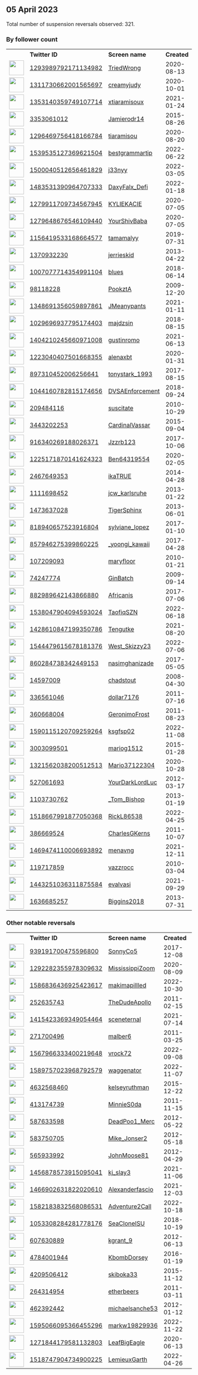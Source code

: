 
## 05 April 2023
Total number of suspension reversals observed: 321.

### By follower count
<table><tr><th></th><th align="left">Twitter ID</th><th align="left">Screen name</th>
<th align="left">Created</th><th align="left">Status</th><th align="left">Suspended</th><th align="left">Followers</th>
<tr><td><a href="https://pbs.twimg.com/profile_images/1298999760532037645/GPu2WAPG_normal.jpg"><img src="https://pbs.twimg.com/profile_images/1298999760532037645/GPu2WAPG_normal.jpg" width="40px" height="40px" align="center"/></a></td><td><a href="https://twitter.com/intent/user?user_id=1293989792171134982">1293989792171134982</a></td><td><a href="https://twitter.com/TriedWrong">TriedWrong</a></td><td>2020-08-13</td><td align="center"></td><td></td><td>197255</td></tr>
<tr><td><a href="https://pbs.twimg.com/profile_images/1641488611114909701/ORK3NdLV_normal.jpg"><img src="https://pbs.twimg.com/profile_images/1641488611114909701/ORK3NdLV_normal.jpg" width="40px" height="40px" align="center"/></a></td><td><a href="https://twitter.com/intent/user?user_id=1311730662001565697">1311730662001565697</a></td><td><a href="https://twitter.com/creamyjudy">creamyjudy</a></td><td>2020-10-01</td><td align="center"></td><td>2022-10-11</td><td>131045</td></tr>
<tr><td><a href="https://pbs.twimg.com/profile_images/1642259974129680390/bMmQ1xff_normal.jpg"><img src="https://pbs.twimg.com/profile_images/1642259974129680390/bMmQ1xff_normal.jpg" width="40px" height="40px" align="center"/></a></td><td><a href="https://twitter.com/intent/user?user_id=1353140359749107714">1353140359749107714</a></td><td><a href="https://twitter.com/xtiaramisoux">xtiaramisoux</a></td><td>2021-01-24</td><td align="center"></td><td>2022-10-14</td><td>123429</td></tr>
<tr><td><a href="https://pbs.twimg.com/profile_images/1643576370868387846/z0fq67Ir_normal.jpg"><img src="https://pbs.twimg.com/profile_images/1643576370868387846/z0fq67Ir_normal.jpg" width="40px" height="40px" align="center"/></a></td><td><a href="https://twitter.com/intent/user?user_id=3353061012">3353061012</a></td><td><a href="https://twitter.com/Jamierodr14">Jamierodr14</a></td><td>2015-08-26</td><td align="center"></td><td></td><td>112977</td></tr>
<tr><td><a href="https://pbs.twimg.com/profile_images/1485762050882252801/R5w8X6-h_normal.jpg"><img src="https://pbs.twimg.com/profile_images/1485762050882252801/R5w8X6-h_normal.jpg" width="40px" height="40px" align="center"/></a></td><td><a href="https://twitter.com/intent/user?user_id=1296469756418166784">1296469756418166784</a></td><td><a href="https://twitter.com/tiaramisou">tiaramisou</a></td><td>2020-08-20</td><td align="center"></td><td>2022-03-04</td><td>105573</td></tr>
<tr><td><a href="https://pbs.twimg.com/profile_images/1545619288970919936/CChkNtqt_normal.jpg"><img src="https://pbs.twimg.com/profile_images/1545619288970919936/CChkNtqt_normal.jpg" width="40px" height="40px" align="center"/></a></td><td><a href="https://twitter.com/intent/user?user_id=1539535127369621504">1539535127369621504</a></td><td><a href="https://twitter.com/bestgrammartip">bestgrammartip</a></td><td>2022-06-22</td><td align="center"></td><td>2022-08-07</td><td>97799</td></tr>
<tr><td><a href="https://pbs.twimg.com/profile_images/1642765345659432961/Cq9P3cC4_normal.jpg"><img src="https://pbs.twimg.com/profile_images/1642765345659432961/Cq9P3cC4_normal.jpg" width="40px" height="40px" align="center"/></a></td><td><a href="https://twitter.com/intent/user?user_id=1500040512656461829">1500040512656461829</a></td><td><a href="https://twitter.com/j33nyy">j33nyy</a></td><td>2022-03-05</td><td align="center"></td><td>2022-11-09</td><td>95684</td></tr>
<tr><td><a href="https://pbs.twimg.com/profile_images/1564256109849894912/ugiJaiQ4_normal.jpg"><img src="https://pbs.twimg.com/profile_images/1564256109849894912/ugiJaiQ4_normal.jpg" width="40px" height="40px" align="center"/></a></td><td><a href="https://twitter.com/intent/user?user_id=1483531390964707333">1483531390964707333</a></td><td><a href="https://twitter.com/DaxyFalx_Defi">DaxyFalx_Defi</a></td><td>2022-01-18</td><td align="center"></td><td>2022-09-16</td><td>58298</td></tr>
<tr><td><a href="https://pbs.twimg.com/profile_images/1643722311646756865/BbEfOXuZ_normal.jpg"><img src="https://pbs.twimg.com/profile_images/1643722311646756865/BbEfOXuZ_normal.jpg" width="40px" height="40px" align="center"/></a></td><td><a href="https://twitter.com/intent/user?user_id=1279911709734567945">1279911709734567945</a></td><td><a href="https://twitter.com/KYLIEKACIE">KYLIEKACIE</a></td><td>2020-07-05</td><td align="center"></td><td>2022-04-26</td><td>55251</td></tr>
<tr><td><a href="https://pbs.twimg.com/profile_images/1641188199149240322/jfUM1Z0J_normal.jpg"><img src="https://pbs.twimg.com/profile_images/1641188199149240322/jfUM1Z0J_normal.jpg" width="40px" height="40px" align="center"/></a></td><td><a href="https://twitter.com/intent/user?user_id=1279648676546109440">1279648676546109440</a></td><td><a href="https://twitter.com/YourShivBaba">YourShivBaba</a></td><td>2020-07-05</td><td align="center">👋</td><td>2023-02-16</td><td>47252</td></tr>
<tr><td><a href="https://pbs.twimg.com/profile_images/1376148989372956673/V0NolIsO_normal.jpg"><img src="https://pbs.twimg.com/profile_images/1376148989372956673/V0NolIsO_normal.jpg" width="40px" height="40px" align="center"/></a></td><td><a href="https://twitter.com/intent/user?user_id=1156419533168664577">1156419533168664577</a></td><td><a href="https://twitter.com/tamamalyy">tamamalyy</a></td><td>2019-07-31</td><td align="center"></td><td></td><td>38447</td></tr>
<tr><td><a href="https://pbs.twimg.com/profile_images/1480188980251529216/4Pma-EBg_normal.jpg"><img src="https://pbs.twimg.com/profile_images/1480188980251529216/4Pma-EBg_normal.jpg" width="40px" height="40px" align="center"/></a></td><td><a href="https://twitter.com/intent/user?user_id=1370932230">1370932230</a></td><td><a href="https://twitter.com/jerrieskid">jerrieskid</a></td><td>2013-04-22</td><td align="center"></td><td>2022-11-09</td><td>34434</td></tr>
<tr><td><a href="https://pbs.twimg.com/profile_images/1523466451381886981/BOF0DO-J_normal.jpg"><img src="https://pbs.twimg.com/profile_images/1523466451381886981/BOF0DO-J_normal.jpg" width="40px" height="40px" align="center"/></a></td><td><a href="https://twitter.com/intent/user?user_id=1007077714354991104">1007077714354991104</a></td><td><a href="https://twitter.com/blues">blues</a></td><td>2018-06-14</td><td align="center"></td><td>2022-10-14</td><td>27724</td></tr>
<tr><td><a href="https://pbs.twimg.com/profile_images/1291309953655824385/gZoXbeuH_normal.jpg"><img src="https://pbs.twimg.com/profile_images/1291309953655824385/gZoXbeuH_normal.jpg" width="40px" height="40px" align="center"/></a></td><td><a href="https://twitter.com/intent/user?user_id=98118228">98118228</a></td><td><a href="https://twitter.com/PookztA">PookztA</a></td><td>2009-12-20</td><td align="center"></td><td></td><td>22853</td></tr>
<tr><td><a href="https://pbs.twimg.com/profile_images/1377837999229181954/EAL_picX_normal.jpg"><img src="https://pbs.twimg.com/profile_images/1377837999229181954/EAL_picX_normal.jpg" width="40px" height="40px" align="center"/></a></td><td><a href="https://twitter.com/intent/user?user_id=1348691356059897861">1348691356059897861</a></td><td><a href="https://twitter.com/JMeanypants">JMeanypants</a></td><td>2021-01-11</td><td align="center"></td><td>2023-03-05</td><td>21402</td></tr>
<tr><td><a href="https://pbs.twimg.com/profile_images/1115180466250964992/WrHrysHz_normal.jpg"><img src="https://pbs.twimg.com/profile_images/1115180466250964992/WrHrysHz_normal.jpg" width="40px" height="40px" align="center"/></a></td><td><a href="https://twitter.com/intent/user?user_id=1029696937795174403">1029696937795174403</a></td><td><a href="https://twitter.com/majdzsin">majdzsin</a></td><td>2018-08-15</td><td align="center"></td><td></td><td>20436</td></tr>
<tr><td><a href="https://pbs.twimg.com/profile_images/1641587123022176256/KA9KfkSq_normal.jpg"><img src="https://pbs.twimg.com/profile_images/1641587123022176256/KA9KfkSq_normal.jpg" width="40px" height="40px" align="center"/></a></td><td><a href="https://twitter.com/intent/user?user_id=1404210245660971008">1404210245660971008</a></td><td><a href="https://twitter.com/gustinromo">gustinromo</a></td><td>2021-06-13</td><td align="center"></td><td></td><td>19147</td></tr>
<tr><td><a href="https://pbs.twimg.com/profile_images/1623455229797621760/7KFH_Sr0_normal.jpg"><img src="https://pbs.twimg.com/profile_images/1623455229797621760/7KFH_Sr0_normal.jpg" width="40px" height="40px" align="center"/></a></td><td><a href="https://twitter.com/intent/user?user_id=1223040407501668355">1223040407501668355</a></td><td><a href="https://twitter.com/alenaxbt">alenaxbt</a></td><td>2020-01-31</td><td align="center"></td><td>2023-03-05</td><td>18183</td></tr>
<tr><td><a href="https://pbs.twimg.com/profile_images/1210086797713137664/5E0JY_6s_normal.jpg"><img src="https://pbs.twimg.com/profile_images/1210086797713137664/5E0JY_6s_normal.jpg" width="40px" height="40px" align="center"/></a></td><td><a href="https://twitter.com/intent/user?user_id=897310452006256641">897310452006256641</a></td><td><a href="https://twitter.com/tonystark_1993">tonystark_1993</a></td><td>2017-08-15</td><td align="center"></td><td></td><td>16551</td></tr>
<tr><td><a href="https://pbs.twimg.com/profile_images/1640710696349605890/htxk0BL__normal.jpg"><img src="https://pbs.twimg.com/profile_images/1640710696349605890/htxk0BL__normal.jpg" width="40px" height="40px" align="center"/></a></td><td><a href="https://twitter.com/intent/user?user_id=1044160782815174656">1044160782815174656</a></td><td><a href="https://twitter.com/DVSAEnforcement">DVSAEnforcement</a></td><td>2018-09-24</td><td align="center"></td><td>2022-11-29</td><td>16538</td></tr>
<tr><td><a href="https://pbs.twimg.com/profile_images/1154891566/new_headphones_normal.JPG"><img src="https://pbs.twimg.com/profile_images/1154891566/new_headphones_normal.JPG" width="40px" height="40px" align="center"/></a></td><td><a href="https://twitter.com/intent/user?user_id=209484116">209484116</a></td><td><a href="https://twitter.com/suscitate">suscitate</a></td><td>2010-10-29</td><td align="center"></td><td></td><td>10597</td></tr>
<tr><td><a href="https://abs.twimg.com/sticky/default_profile_images/default_profile_normal.png"><img src="https://abs.twimg.com/sticky/default_profile_images/default_profile_normal.png" width="40px" height="40px" align="center"/></a></td><td><a href="https://twitter.com/intent/user?user_id=3443202253">3443202253</a></td><td><a href="https://twitter.com/CardinalVassar">CardinalVassar</a></td><td>2015-09-04</td><td align="center"></td><td></td><td>9522</td></tr>
<tr><td><a href="https://pbs.twimg.com/profile_images/1640538027574571010/ygtU7bii_normal.jpg"><img src="https://pbs.twimg.com/profile_images/1640538027574571010/ygtU7bii_normal.jpg" width="40px" height="40px" align="center"/></a></td><td><a href="https://twitter.com/intent/user?user_id=916340269188026371">916340269188026371</a></td><td><a href="https://twitter.com/Jzzrb123">Jzzrb123</a></td><td>2017-10-06</td><td align="center"></td><td>2023-04-02</td><td>7672</td></tr>
<tr><td><a href="https://pbs.twimg.com/profile_images/1516638971752816641/_HBGpZuz_normal.jpg"><img src="https://pbs.twimg.com/profile_images/1516638971752816641/_HBGpZuz_normal.jpg" width="40px" height="40px" align="center"/></a></td><td><a href="https://twitter.com/intent/user?user_id=1225171870141624323">1225171870141624323</a></td><td><a href="https://twitter.com/Ben64319554">Ben64319554</a></td><td>2020-02-05</td><td align="center"></td><td>2022-08-14</td><td>6439</td></tr>
<tr><td><a href="https://pbs.twimg.com/profile_images/1640691157897453569/Ec4nUWP9_normal.jpg"><img src="https://pbs.twimg.com/profile_images/1640691157897453569/Ec4nUWP9_normal.jpg" width="40px" height="40px" align="center"/></a></td><td><a href="https://twitter.com/intent/user?user_id=2467649353">2467649353</a></td><td><a href="https://twitter.com/ikaTRUE">ikaTRUE</a></td><td>2014-04-28</td><td align="center"></td><td>2022-11-17</td><td>6214</td></tr>
<tr><td><a href="https://pbs.twimg.com/profile_images/1356159552664821763/0L4MFET6_normal.jpg"><img src="https://pbs.twimg.com/profile_images/1356159552664821763/0L4MFET6_normal.jpg" width="40px" height="40px" align="center"/></a></td><td><a href="https://twitter.com/intent/user?user_id=1111698452">1111698452</a></td><td><a href="https://twitter.com/jcw_karlsruhe">jcw_karlsruhe</a></td><td>2013-01-22</td><td align="center"></td><td>2023-03-28</td><td>5824</td></tr>
<tr><td><a href="https://pbs.twimg.com/profile_images/571525406307708928/z2uNo09x_normal.png"><img src="https://pbs.twimg.com/profile_images/571525406307708928/z2uNo09x_normal.png" width="40px" height="40px" align="center"/></a></td><td><a href="https://twitter.com/intent/user?user_id=1473637028">1473637028</a></td><td><a href="https://twitter.com/TigerSphinx">TigerSphinx</a></td><td>2013-06-01</td><td align="center"></td><td></td><td>5587</td></tr>
<tr><td><a href="https://pbs.twimg.com/profile_images/1612154146890678273/nCpbHEkk_normal.jpg"><img src="https://pbs.twimg.com/profile_images/1612154146890678273/nCpbHEkk_normal.jpg" width="40px" height="40px" align="center"/></a></td><td><a href="https://twitter.com/intent/user?user_id=818940657523916804">818940657523916804</a></td><td><a href="https://twitter.com/sylviane_lopez">sylviane_lopez</a></td><td>2017-01-10</td><td align="center"></td><td>2023-02-13</td><td>5551</td></tr>
<tr><td><a href="https://pbs.twimg.com/profile_images/1614441568328617985/TiIxCrxJ_normal.jpg"><img src="https://pbs.twimg.com/profile_images/1614441568328617985/TiIxCrxJ_normal.jpg" width="40px" height="40px" align="center"/></a></td><td><a href="https://twitter.com/intent/user?user_id=857946275399860225">857946275399860225</a></td><td><a href="https://twitter.com/_yoongi_kawaii">_yoongi_kawaii</a></td><td>2017-04-28</td><td align="center"></td><td>2023-03-13</td><td>5319</td></tr>
<tr><td><a href="https://pbs.twimg.com/profile_images/2483131518/luvo787h0hfmv8j5711e_normal.jpeg"><img src="https://pbs.twimg.com/profile_images/2483131518/luvo787h0hfmv8j5711e_normal.jpeg" width="40px" height="40px" align="center"/></a></td><td><a href="https://twitter.com/intent/user?user_id=107209093">107209093</a></td><td><a href="https://twitter.com/maryfloor">maryfloor</a></td><td>2010-01-21</td><td align="center"></td><td>2022-05-01</td><td>4940</td></tr>
<tr><td><a href="https://pbs.twimg.com/profile_images/1643611090650120194/QTozIqPp_normal.jpg"><img src="https://pbs.twimg.com/profile_images/1643611090650120194/QTozIqPp_normal.jpg" width="40px" height="40px" align="center"/></a></td><td><a href="https://twitter.com/intent/user?user_id=74247774">74247774</a></td><td><a href="https://twitter.com/GinBatch">GinBatch</a></td><td>2009-09-14</td><td align="center"></td><td></td><td>4895</td></tr>
<tr><td><a href="https://pbs.twimg.com/profile_images/1075789485680381953/IBf1Z06z_normal.jpg"><img src="https://pbs.twimg.com/profile_images/1075789485680381953/IBf1Z06z_normal.jpg" width="40px" height="40px" align="center"/></a></td><td><a href="https://twitter.com/intent/user?user_id=882989642143866880">882989642143866880</a></td><td><a href="https://twitter.com/Africanis">Africanis</a></td><td>2017-07-06</td><td align="center"></td><td></td><td>4754</td></tr>
<tr><td><a href="https://pbs.twimg.com/profile_images/1609875210785669121/W-mO02du_normal.jpg"><img src="https://pbs.twimg.com/profile_images/1609875210785669121/W-mO02du_normal.jpg" width="40px" height="40px" align="center"/></a></td><td><a href="https://twitter.com/intent/user?user_id=1538047904094593024">1538047904094593024</a></td><td><a href="https://twitter.com/TaofiqSZN">TaofiqSZN</a></td><td>2022-06-18</td><td align="center"></td><td>2023-02-23</td><td>4715</td></tr>
<tr><td><a href="https://pbs.twimg.com/profile_images/1549769049738985472/8JVkqIOF_normal.jpg"><img src="https://pbs.twimg.com/profile_images/1549769049738985472/8JVkqIOF_normal.jpg" width="40px" height="40px" align="center"/></a></td><td><a href="https://twitter.com/intent/user?user_id=1428610847199350786">1428610847199350786</a></td><td><a href="https://twitter.com/Tengutke">Tengutke</a></td><td>2021-08-20</td><td align="center"></td><td>2022-08-22</td><td>4549</td></tr>
<tr><td><a href="https://pbs.twimg.com/profile_images/1643454045594726401/2_cCXPsg_normal.jpg"><img src="https://pbs.twimg.com/profile_images/1643454045594726401/2_cCXPsg_normal.jpg" width="40px" height="40px" align="center"/></a></td><td><a href="https://twitter.com/intent/user?user_id=1544479615678181376">1544479615678181376</a></td><td><a href="https://twitter.com/West_Skizzy23">West_Skizzy23</a></td><td>2022-07-06</td><td align="center"></td><td>2023-02-16</td><td>4060</td></tr>
<tr><td><a href="https://pbs.twimg.com/profile_images/1638860410328608768/tQnVt47S_normal.jpg"><img src="https://pbs.twimg.com/profile_images/1638860410328608768/tQnVt47S_normal.jpg" width="40px" height="40px" align="center"/></a></td><td><a href="https://twitter.com/intent/user?user_id=860284738342449153">860284738342449153</a></td><td><a href="https://twitter.com/nasimghanizade">nasimghanizade</a></td><td>2017-05-05</td><td align="center"></td><td>2023-02-16</td><td>3522</td></tr>
<tr><td><a href="https://pbs.twimg.com/profile_images/1324727794463576065/1Eweee5a_normal.jpg"><img src="https://pbs.twimg.com/profile_images/1324727794463576065/1Eweee5a_normal.jpg" width="40px" height="40px" align="center"/></a></td><td><a href="https://twitter.com/intent/user?user_id=14597009">14597009</a></td><td><a href="https://twitter.com/chadstout">chadstout</a></td><td>2008-04-30</td><td align="center"></td><td></td><td>3275</td></tr>
<tr><td><a href="https://pbs.twimg.com/profile_images/1643642144077275136/AmZYR5Ie_normal.jpg"><img src="https://pbs.twimg.com/profile_images/1643642144077275136/AmZYR5Ie_normal.jpg" width="40px" height="40px" align="center"/></a></td><td><a href="https://twitter.com/intent/user?user_id=336561046">336561046</a></td><td><a href="https://twitter.com/dollar7176">dollar7176</a></td><td>2011-07-16</td><td align="center"></td><td></td><td>2824</td></tr>
<tr><td><a href="https://pbs.twimg.com/profile_images/1522289402659147776/DpYMPwB__normal.jpg"><img src="https://pbs.twimg.com/profile_images/1522289402659147776/DpYMPwB__normal.jpg" width="40px" height="40px" align="center"/></a></td><td><a href="https://twitter.com/intent/user?user_id=360668004">360668004</a></td><td><a href="https://twitter.com/GeronimoFrost">GeronimoFrost</a></td><td>2011-08-23</td><td align="center"></td><td>2022-05-10</td><td>2679</td></tr>
<tr><td><a href="https://pbs.twimg.com/profile_images/1610101926737350656/Bor8VXQh_normal.jpg"><img src="https://pbs.twimg.com/profile_images/1610101926737350656/Bor8VXQh_normal.jpg" width="40px" height="40px" align="center"/></a></td><td><a href="https://twitter.com/intent/user?user_id=1590115120709259264">1590115120709259264</a></td><td><a href="https://twitter.com/ksgfsp02">ksgfsp02</a></td><td>2022-11-08</td><td align="center"></td><td>2023-03-31</td><td>2665</td></tr>
<tr><td><a href="https://pbs.twimg.com/profile_images/1521825089569923075/gXUXIvRQ_normal.jpg"><img src="https://pbs.twimg.com/profile_images/1521825089569923075/gXUXIvRQ_normal.jpg" width="40px" height="40px" align="center"/></a></td><td><a href="https://twitter.com/intent/user?user_id=3003099501">3003099501</a></td><td><a href="https://twitter.com/mariog1512">mariog1512</a></td><td>2015-01-28</td><td align="center"></td><td>2022-06-20</td><td>2633</td></tr>
<tr><td><a href="https://pbs.twimg.com/profile_images/1484376725253332994/GupvLV8s_normal.jpg"><img src="https://pbs.twimg.com/profile_images/1484376725253332994/GupvLV8s_normal.jpg" width="40px" height="40px" align="center"/></a></td><td><a href="https://twitter.com/intent/user?user_id=1321562038200512513">1321562038200512513</a></td><td><a href="https://twitter.com/Mario37122304">Mario37122304</a></td><td>2020-10-28</td><td align="center"></td><td>2022-12-08</td><td>2399</td></tr>
<tr><td><a href="https://pbs.twimg.com/profile_images/1427166331028131843/a-wEiLZL_normal.jpg"><img src="https://pbs.twimg.com/profile_images/1427166331028131843/a-wEiLZL_normal.jpg" width="40px" height="40px" align="center"/></a></td><td><a href="https://twitter.com/intent/user?user_id=527061693">527061693</a></td><td><a href="https://twitter.com/YourDarkLordLuc">YourDarkLordLuc</a></td><td>2012-03-17</td><td align="center"></td><td>2022-06-28</td><td>2389</td></tr>
<tr><td><a href="https://pbs.twimg.com/profile_images/893818945978986501/Cfr4QvvW_normal.jpg"><img src="https://pbs.twimg.com/profile_images/893818945978986501/Cfr4QvvW_normal.jpg" width="40px" height="40px" align="center"/></a></td><td><a href="https://twitter.com/intent/user?user_id=1103730762">1103730762</a></td><td><a href="https://twitter.com/_Tom_Bishop">_Tom_Bishop</a></td><td>2013-01-19</td><td align="center"></td><td></td><td>2308</td></tr>
<tr><td><a href="https://pbs.twimg.com/profile_images/1518668232151949317/YDfsffw5_normal.jpg"><img src="https://pbs.twimg.com/profile_images/1518668232151949317/YDfsffw5_normal.jpg" width="40px" height="40px" align="center"/></a></td><td><a href="https://twitter.com/intent/user?user_id=1518667991877050368">1518667991877050368</a></td><td><a href="https://twitter.com/RickL86538">RickL86538</a></td><td>2022-04-25</td><td align="center"></td><td>2022-08-03</td><td>2244</td></tr>
<tr><td><a href="https://pbs.twimg.com/profile_images/1577095557/Charles_Living_Room_Edited_normal.jpg"><img src="https://pbs.twimg.com/profile_images/1577095557/Charles_Living_Room_Edited_normal.jpg" width="40px" height="40px" align="center"/></a></td><td><a href="https://twitter.com/intent/user?user_id=386669524">386669524</a></td><td><a href="https://twitter.com/CharlesGKerns">CharlesGKerns</a></td><td>2011-10-07</td><td align="center"></td><td>2022-04-11</td><td>2113</td></tr>
<tr><td><a href="https://pbs.twimg.com/profile_images/1641205421611552768/GEMZTjMh_normal.jpg"><img src="https://pbs.twimg.com/profile_images/1641205421611552768/GEMZTjMh_normal.jpg" width="40px" height="40px" align="center"/></a></td><td><a href="https://twitter.com/intent/user?user_id=1469474110006693892">1469474110006693892</a></td><td><a href="https://twitter.com/menavng">menavng</a></td><td>2021-12-11</td><td align="center"></td><td>2023-03-21</td><td>1995</td></tr>
<tr><td><a href="https://pbs.twimg.com/profile_images/1637058194936840194/Gs_wi3JP_normal.jpg"><img src="https://pbs.twimg.com/profile_images/1637058194936840194/Gs_wi3JP_normal.jpg" width="40px" height="40px" align="center"/></a></td><td><a href="https://twitter.com/intent/user?user_id=119717859">119717859</a></td><td><a href="https://twitter.com/vazzrocc">vazzrocc</a></td><td>2010-03-04</td><td align="center"></td><td>2023-03-21</td><td>1888</td></tr>
<tr><td><a href="https://pbs.twimg.com/profile_images/1591418896963493889/X6x4NIkO_normal.jpg"><img src="https://pbs.twimg.com/profile_images/1591418896963493889/X6x4NIkO_normal.jpg" width="40px" height="40px" align="center"/></a></td><td><a href="https://twitter.com/intent/user?user_id=1443251036311875584">1443251036311875584</a></td><td><a href="https://twitter.com/evalvasi">evalvasi</a></td><td>2021-09-29</td><td align="center"></td><td>2022-11-18</td><td>1701</td></tr>
<tr><td><a href="https://pbs.twimg.com/profile_images/1417609855456661505/-0-83W9Z_normal.jpg"><img src="https://pbs.twimg.com/profile_images/1417609855456661505/-0-83W9Z_normal.jpg" width="40px" height="40px" align="center"/></a></td><td><a href="https://twitter.com/intent/user?user_id=1636685257">1636685257</a></td><td><a href="https://twitter.com/Biggins2018">Biggins2018</a></td><td>2013-07-31</td><td align="center"></td><td>2022-02-15</td><td>1475</td></tr>
</table>

### Other notable reversals
<table><tr><th></th><th align="left">Twitter ID</th><th align="left">Screen name</th>
<th align="left">Created</th><th align="left">Status</th><th align="left">Suspended</th><th align="left">Followers</th>
<tr><td><a href="https://pbs.twimg.com/profile_images/1343914247642820609/VWwwvtNa_normal.jpg"><img src="https://pbs.twimg.com/profile_images/1343914247642820609/VWwwvtNa_normal.jpg" width="40px" height="40px" align="center"/></a></td><td><a href="https://twitter.com/intent/user?user_id=939191700475596800">939191700475596800</a></td><td><a href="https://twitter.com/SonnyCo5">SonnyCo5</a></td><td>2017-12-08</td><td align="center"></td><td>2023-03-28</td><td>508</td></tr>
<tr><td><a href="https://pbs.twimg.com/profile_images/1643642274138431488/0SiS_VJ8_normal.jpg"><img src="https://pbs.twimg.com/profile_images/1643642274138431488/0SiS_VJ8_normal.jpg" width="40px" height="40px" align="center"/></a></td><td><a href="https://twitter.com/intent/user?user_id=1292282355978309632">1292282355978309632</a></td><td><a href="https://twitter.com/MississippiZoom">MississippiZoom</a></td><td>2020-08-09</td><td align="center"></td><td>2022-10-02</td><td>362</td></tr>
<tr><td><a href="https://pbs.twimg.com/profile_images/1643661104847912965/R1DYquFu_normal.jpg"><img src="https://pbs.twimg.com/profile_images/1643661104847912965/R1DYquFu_normal.jpg" width="40px" height="40px" align="center"/></a></td><td><a href="https://twitter.com/intent/user?user_id=1586836436925423617">1586836436925423617</a></td><td><a href="https://twitter.com/makimapillled">makimapillled</a></td><td>2022-10-30</td><td align="center"></td><td>2023-04-01</td><td>586</td></tr>
<tr><td><a href="https://pbs.twimg.com/profile_images/1596164841881968641/UQgTxRDv_normal.jpg"><img src="https://pbs.twimg.com/profile_images/1596164841881968641/UQgTxRDv_normal.jpg" width="40px" height="40px" align="center"/></a></td><td><a href="https://twitter.com/intent/user?user_id=252635743">252635743</a></td><td><a href="https://twitter.com/TheDudeApollo">TheDudeApollo</a></td><td>2011-02-15</td><td align="center"></td><td>2022-12-03</td><td>756</td></tr>
<tr><td><a href="https://pbs.twimg.com/profile_images/1641865721352183824/IcqvdOYM_normal.jpg"><img src="https://pbs.twimg.com/profile_images/1641865721352183824/IcqvdOYM_normal.jpg" width="40px" height="40px" align="center"/></a></td><td><a href="https://twitter.com/intent/user?user_id=1415423369349054464">1415423369349054464</a></td><td><a href="https://twitter.com/sceneternal">sceneternal</a></td><td>2021-07-14</td><td align="center"></td><td>2023-04-02</td><td>750</td></tr>
<tr><td><a href="https://pbs.twimg.com/profile_images/1643431828173324289/AlKFQolP_normal.jpg"><img src="https://pbs.twimg.com/profile_images/1643431828173324289/AlKFQolP_normal.jpg" width="40px" height="40px" align="center"/></a></td><td><a href="https://twitter.com/intent/user?user_id=271700496">271700496</a></td><td><a href="https://twitter.com/malber6">malber6</a></td><td>2011-03-25</td><td align="center"></td><td>2023-03-24</td><td>150</td></tr>
<tr><td><a href="https://pbs.twimg.com/profile_images/1569082253447159809/sKj43XWR_normal.jpg"><img src="https://pbs.twimg.com/profile_images/1569082253447159809/sKj43XWR_normal.jpg" width="40px" height="40px" align="center"/></a></td><td><a href="https://twitter.com/intent/user?user_id=1567966333400219648">1567966333400219648</a></td><td><a href="https://twitter.com/vrock72">vrock72</a></td><td>2022-09-08</td><td align="center"></td><td>2022-12-25</td><td>1028</td></tr>
<tr><td><a href="https://pbs.twimg.com/profile_images/1589759513304961024/bMgagQ5s_normal.jpg"><img src="https://pbs.twimg.com/profile_images/1589759513304961024/bMgagQ5s_normal.jpg" width="40px" height="40px" align="center"/></a></td><td><a href="https://twitter.com/intent/user?user_id=1589757023968792579">1589757023968792579</a></td><td><a href="https://twitter.com/waggenator">waggenator</a></td><td>2022-11-07</td><td align="center"></td><td>2023-03-29</td><td>136</td></tr>
<tr><td><a href="https://pbs.twimg.com/profile_images/1627566438025420800/Hj0rhf2D_normal.png"><img src="https://pbs.twimg.com/profile_images/1627566438025420800/Hj0rhf2D_normal.png" width="40px" height="40px" align="center"/></a></td><td><a href="https://twitter.com/intent/user?user_id=4632568460">4632568460</a></td><td><a href="https://twitter.com/kelseyruthman">kelseyruthman</a></td><td>2015-12-22</td><td align="center"></td><td>2023-03-01</td><td>25</td></tr>
<tr><td><a href="https://pbs.twimg.com/profile_images/1642935530735255580/QfRa7-Jf_normal.jpg"><img src="https://pbs.twimg.com/profile_images/1642935530735255580/QfRa7-Jf_normal.jpg" width="40px" height="40px" align="center"/></a></td><td><a href="https://twitter.com/intent/user?user_id=413174739">413174739</a></td><td><a href="https://twitter.com/MinnieS0da">MinnieS0da</a></td><td>2011-11-15</td><td align="center"></td><td>2023-03-28</td><td>520</td></tr>
<tr><td><a href="https://pbs.twimg.com/profile_images/1096721064149901312/e_yJyWuf_normal.jpg"><img src="https://pbs.twimg.com/profile_images/1096721064149901312/e_yJyWuf_normal.jpg" width="40px" height="40px" align="center"/></a></td><td><a href="https://twitter.com/intent/user?user_id=587633598">587633598</a></td><td><a href="https://twitter.com/DeadPoo1_Merc">DeadPoo1_Merc</a></td><td>2012-05-22</td><td align="center"></td><td>2023-01-02</td><td>125</td></tr>
<tr><td><a href="https://pbs.twimg.com/profile_images/1635287821627068420/ETCF_XzF_normal.png"><img src="https://pbs.twimg.com/profile_images/1635287821627068420/ETCF_XzF_normal.png" width="40px" height="40px" align="center"/></a></td><td><a href="https://twitter.com/intent/user?user_id=583750705">583750705</a></td><td><a href="https://twitter.com/Mike_Jonser2">Mike_Jonser2</a></td><td>2012-05-18</td><td align="center"></td><td>2023-03-26</td><td>70</td></tr>
<tr><td><a href="https://pbs.twimg.com/profile_images/1640066586202472449/0sBqDSou_normal.jpg"><img src="https://pbs.twimg.com/profile_images/1640066586202472449/0sBqDSou_normal.jpg" width="40px" height="40px" align="center"/></a></td><td><a href="https://twitter.com/intent/user?user_id=565933992">565933992</a></td><td><a href="https://twitter.com/JohnMoose81">JohnMoose81</a></td><td>2012-04-29</td><td align="center"></td><td>2023-03-28</td><td>119</td></tr>
<tr><td><a href="https://pbs.twimg.com/profile_images/1494042629918633989/esS4hnAI_normal.jpg"><img src="https://pbs.twimg.com/profile_images/1494042629918633989/esS4hnAI_normal.jpg" width="40px" height="40px" align="center"/></a></td><td><a href="https://twitter.com/intent/user?user_id=1456878573915095041">1456878573915095041</a></td><td><a href="https://twitter.com/kj_slay3">kj_slay3</a></td><td>2021-11-06</td><td align="center"></td><td>2022-09-27</td><td>67</td></tr>
<tr><td><a href="https://pbs.twimg.com/profile_images/1641857458766241812/rrM0I2NU_normal.jpg"><img src="https://pbs.twimg.com/profile_images/1641857458766241812/rrM0I2NU_normal.jpg" width="40px" height="40px" align="center"/></a></td><td><a href="https://twitter.com/intent/user?user_id=1466902631822020610">1466902631822020610</a></td><td><a href="https://twitter.com/Alexanderfascio">Alexanderfascio</a></td><td>2021-12-03</td><td align="center"></td><td>2023-04-02</td><td>440</td></tr>
<tr><td><a href="https://pbs.twimg.com/profile_images/1631279863922323457/BPFMLBR7_normal.jpg"><img src="https://pbs.twimg.com/profile_images/1631279863922323457/BPFMLBR7_normal.jpg" width="40px" height="40px" align="center"/></a></td><td><a href="https://twitter.com/intent/user?user_id=1582183832568086531">1582183832568086531</a></td><td><a href="https://twitter.com/Adventure2Call">Adventure2Call</a></td><td>2022-10-18</td><td align="center"></td><td>2023-04-03</td><td>118</td></tr>
<tr><td><a href="https://pbs.twimg.com/profile_images/1463873443951263748/eUzJQmCG_normal.jpg"><img src="https://pbs.twimg.com/profile_images/1463873443951263748/eUzJQmCG_normal.jpg" width="40px" height="40px" align="center"/></a></td><td><a href="https://twitter.com/intent/user?user_id=1053308284281778176">1053308284281778176</a></td><td><a href="https://twitter.com/SeaCloneISU">SeaCloneISU</a></td><td>2018-10-19</td><td align="center"></td><td>2023-03-24</td><td>32</td></tr>
<tr><td><a href="https://pbs.twimg.com/profile_images/1640391204939481090/JHfuNrT3_normal.jpg"><img src="https://pbs.twimg.com/profile_images/1640391204939481090/JHfuNrT3_normal.jpg" width="40px" height="40px" align="center"/></a></td><td><a href="https://twitter.com/intent/user?user_id=607630889">607630889</a></td><td><a href="https://twitter.com/kgrant_9">kgrant_9</a></td><td>2012-06-13</td><td align="center"></td><td>2023-03-28</td><td>392</td></tr>
<tr><td><a href="https://pbs.twimg.com/profile_images/1637942538836246534/3s-ntWWx_normal.jpg"><img src="https://pbs.twimg.com/profile_images/1637942538836246534/3s-ntWWx_normal.jpg" width="40px" height="40px" align="center"/></a></td><td><a href="https://twitter.com/intent/user?user_id=4784001944">4784001944</a></td><td><a href="https://twitter.com/KbombDorsey">KbombDorsey</a></td><td>2016-01-19</td><td align="center">🔒</td><td>2023-03-28</td><td>1</td></tr>
<tr><td><a href="https://pbs.twimg.com/profile_images/868866964499779588/1tpbrHY8_normal.jpg"><img src="https://pbs.twimg.com/profile_images/868866964499779588/1tpbrHY8_normal.jpg" width="40px" height="40px" align="center"/></a></td><td><a href="https://twitter.com/intent/user?user_id=4209506412">4209506412</a></td><td><a href="https://twitter.com/skiboka33">skiboka33</a></td><td>2015-11-12</td><td align="center"></td><td>2023-03-15</td><td>48</td></tr>
<tr><td><a href="https://pbs.twimg.com/profile_images/1607540786123390976/of_Hyj5l_normal.jpg"><img src="https://pbs.twimg.com/profile_images/1607540786123390976/of_Hyj5l_normal.jpg" width="40px" height="40px" align="center"/></a></td><td><a href="https://twitter.com/intent/user?user_id=264314954">264314954</a></td><td><a href="https://twitter.com/etherbeers">etherbeers</a></td><td>2011-03-11</td><td align="center"></td><td>2023-01-24</td><td>673</td></tr>
<tr><td><a href="https://pbs.twimg.com/profile_images/787769966867148801/T3fW0dti_normal.jpg"><img src="https://pbs.twimg.com/profile_images/787769966867148801/T3fW0dti_normal.jpg" width="40px" height="40px" align="center"/></a></td><td><a href="https://twitter.com/intent/user?user_id=462392442">462392442</a></td><td><a href="https://twitter.com/michaelsanche53">michaelsanche53</a></td><td>2012-01-12</td><td align="center">🔒</td><td>2023-03-22</td><td>21</td></tr>
<tr><td><a href="https://pbs.twimg.com/profile_images/1595071916678717440/ZjY_SI_Y_normal.jpg"><img src="https://pbs.twimg.com/profile_images/1595071916678717440/ZjY_SI_Y_normal.jpg" width="40px" height="40px" align="center"/></a></td><td><a href="https://twitter.com/intent/user?user_id=1595066095366455296">1595066095366455296</a></td><td><a href="https://twitter.com/markw19829936">markw19829936</a></td><td>2022-11-22</td><td align="center"></td><td>2022-11-28</td><td>5</td></tr>
<tr><td><a href="https://pbs.twimg.com/profile_images/1643647374156517381/siWA79Z8_normal.jpg"><img src="https://pbs.twimg.com/profile_images/1643647374156517381/siWA79Z8_normal.jpg" width="40px" height="40px" align="center"/></a></td><td><a href="https://twitter.com/intent/user?user_id=1271844179581132803">1271844179581132803</a></td><td><a href="https://twitter.com/LeafBigEagle">LeafBigEagle</a></td><td>2020-06-13</td><td align="center"></td><td>2022-06-29</td><td>1130</td></tr>
<tr><td><a href="https://pbs.twimg.com/profile_images/1524330983541071876/d9nPw3o2_normal.jpg"><img src="https://pbs.twimg.com/profile_images/1524330983541071876/d9nPw3o2_normal.jpg" width="40px" height="40px" align="center"/></a></td><td><a href="https://twitter.com/intent/user?user_id=1518747904734900225">1518747904734900225</a></td><td><a href="https://twitter.com/LemieuxGarth">LemieuxGarth</a></td><td>2022-04-26</td><td align="center"></td><td>2022-07-07</td><td>54</td></tr>
</table>
